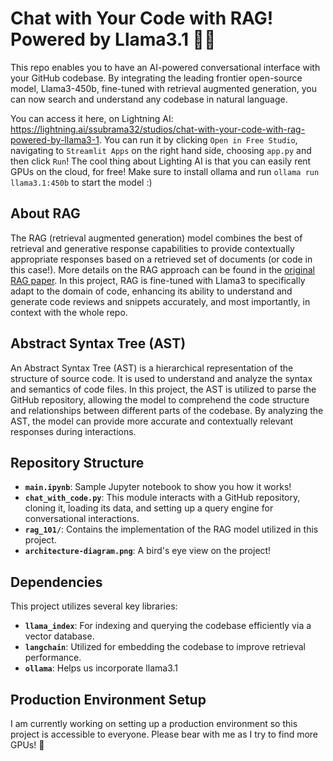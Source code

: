 # Chat with Your Code with RAG! Powered by Llama3.1 🦙🚀

This repo enables you to have an AI-powered conversational interface with your GitHub codebase. By integrating the leading frontier open-source model, Llama3-450b, fine-tuned with retrieval augmented generation, you can now search and understand any codebase in natural language.

You can access it here, on Lightning AI: https://lightning.ai/ssubrama32/studios/chat-with-your-code-with-rag-powered-by-llama3-1. You can run it by clicking `Open in Free Studio`, navigating to `Streamlit Apps` on the right hand side, choosing `app.py` and then click `Run`! The cool thing about Lighting AI is that you can easily rent GPUs on the cloud, for free! Make sure to install ollama and run `ollama run llama3.1:450b` to start the model :)

## About RAG

The RAG (retrieval augmented generation) model combines the best of retrieval and generative response capabilities to provide contextually appropriate responses based on a retrieved set of documents (or code in this case!). More details on the RAG approach can be found in the [original RAG paper](https://arxiv.org/abs/2005.11401). In this project, RAG is fine-tuned with Llama3 to specifically adapt to the domain of code, enhancing its ability to understand and generate code reviews and snippets accurately, and most importantly, in context with the whole repo.

## Abstract Syntax Tree (AST)

An Abstract Syntax Tree (AST) is a hierarchical representation of the structure of source code. It is used to understand and analyze the syntax and semantics of code files. In this project, the AST is utilized to parse the GitHub repository, allowing the model to comprehend the code structure and relationships between different parts of the codebase. By analyzing the AST, the model can provide more accurate and contextually relevant responses during interactions.

## Repository Structure
- **`main.ipynb`**: Sample Jupyter notebook to show you how it works!
- **`chat_with_code.py`**: This module interacts with a GitHub repository, cloning it, loading its data, and setting up a query engine for conversational interactions.
- **`rag_101/`**: Contains the implementation of the RAG model utilized in this project.
- **`architecture-diagram.png`**: A bird's eye view on the project!

## Dependencies

This project utilizes several key libraries:

- **`llama_index`**: For indexing and querying the codebase efficiently via a vector database.
- **`langchain`**: Utilized for embedding the codebase to improve retrieval performance.
- **`ollama`**: Helps us incorporate llama3.1

## Production Environment Setup

I am currently working on setting up a production environment so this project is accessible to everyone. Please bear with me as I try to find more GPUs! 🫡
